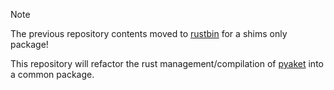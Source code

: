 > [!NOTE]
> The previous repository contents moved to [rustbin](https://github.com/BrokenSource/Rustbin) for a shims only package!

This repository will refactor the rust management/compilation of [pyaket](https://github.com/BrokenSource/Pyaket/) into a common package.

